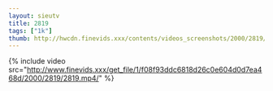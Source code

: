 ```yaml
--- 
layout: sieutv
title: 2819
tags: ["1k"]
thumb: http://hwcdn.finevids.xxx/contents/videos_screenshots/2000/2819/preview.mp4.jpg
---
```

{% include video src="http://www.finevids.xxx/get_file/1/f08f93ddc6818d26c0e604d0d7ea468d/2000/2819/2819.mp4/" %} 
